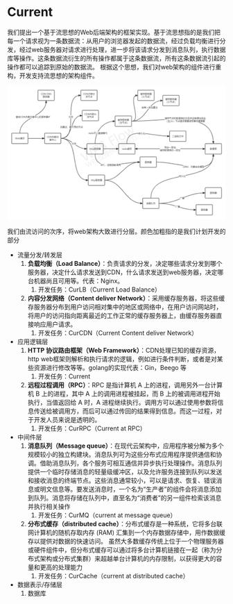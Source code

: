 # Current
​	我们提出一个基于流思想的Web后端架构的框架实现。基于流思想指的是我们把每一个请求视为一条数据流：从用户的浏览器发起的数据流，经过负载均衡进行分发，经过web服务器对请求进行处理，进一步将该请求分发到消息队列，执行数据库等操作。这条数据流衍生的所有操作都属于这条数据流，所有这条数据流引起的操作都可以追踪到原始的数据流。
  根据这个思想，我们对web架构的组件进行重构，开发支持流思想的架构组件。

![](后端架构.png)

​	我们由流访问的次序，将web架构大致进行分层。颜色加粗指的是我们计划开发的部分

- 流量分发/转发层
  1. **负载均衡（Load Balance）**：负责请求的分发，决定哪些请求分发到哪个服务器，决定什么请求发送到CDN，什么请求发送到web服务器，决定哪台机器尚且可用等。代表：Nginx。
     1. 开发任务：CurLB（Current Load Balance）
  2. **内容分发网络（Content deliver Network）**：采用缓存服务器，将这些缓存服务器分布到用户访问相对集中的地区或网络中，在用户访问网站时，将用户的访问指向距离最近的工作正常的缓存服务器上，由缓存服务器直接响应用户请求。
     1. 开发任务：CurCDN（Current Content deliver Network）
- 应用逻辑层
  1. **HTTP 协议路由框架（Web Framework）**：CDN处理已知的缓存资源，http web框架则解析和执行请求的逻辑，例如进行条件判断，或者是对某些资源进行修改等等。golang的实现代表：Gin，Beego 等
     1. 开发任务：Current
  2. **远程过程调用（RPC）**：RPC 是指计算机 A 上的进程，调用另外一台计算机 B 上的进程，其中 A 上的调用进程被挂起，而 B 上的被调用进程开始执行，当值返回给 A 时，A 进程继续执行。调用方可以通过使用参数将信息传送给被调用方，而后可以通过传回的结果得到信息。而这一过程，对于开发人员来说是透明的。
     1. 开发任务：CurRPC（Current at RPC）
- 中间件层
  1. **消息队列（Message queue）**：在现代云架构中，应用程序被分解为多个规模较小的独立构建块。消息队列可为这些分布式应用程序提供通信和协调。借助消息队列，各个服务可相互通信并异步执行处理操作。消息队列提供一个临时存储消息的轻量级缓冲区，以及允许服务连接到队列以发送和接收消息的终端节点。这些消息通常较小，可以是请求、恢复、错误消息或明文信息等。要发送消息时，一个名为“生产者”的组件会将消息添加到队列。消息将存储在队列中，直至名为“消费者”的另一组件检索该消息并执行相关操作
     1. 开发任务：CurMQ（current at message queue）
  2. **分布式缓存（distributed cache）**：分布式缓存是一种系统，它将多台联网计算机的随机存取内存 (RAM) 汇集到一个内存数据存储中，用作数据缓存以提供对数据的快速访问。 虽然大多数缓存传统上位于一个物理服务器或硬件组件中，但分布式缓存可以通过将多台计算机链接在一起（称为分布式架构或分布式集群）来超越单台计算机的内存限制，以获得更大的容量和更高的处理能力
     1. 开发任务：CurCache（current at distributed cache）
- 数据表示/存储层
  1. 数据库

​	





